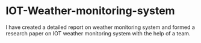 # IOT-Weather-monitoring-system
I have created a detailed report on weather monitoring system and formed a research paper on IOT weather monitoring system with the help of a team.
